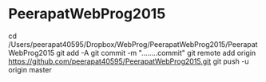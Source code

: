 # PeerapatWebProg2015
cd /Users/peerapat40595/Dropbox/WebProg/PeerapatWebProg2015/PeerapatWebProg2015
git add -A
git commit -m "........commit"
git remote add origin https://github.com/peerapat40595/PeerapatWebProg2015.git
git push -u origin master
